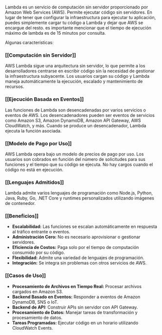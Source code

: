 Lambda es un servicio de computación sin servidor proporcionado por Amazon Web Services (AWS). Permite ejecutar código sin servidores. En lugar de tener que configurar la infraestructura para ejecutar tu aplicación, puedes simplemente cargar tu código a Lambda y dejar que AWS se encargue del resto. es importante mencionar que el tiempo de ejecución máximo de lambda es de 15 minutos por consulta.

Algunas características:

### [[Computación sin Servidor]]

AWS Lambda sigue una arquitectura sin servidor, lo que permite a los desarrolladores centrarse en escribir código sin la necesidad de gestionar la infraestructura subyacente. Los usuarios cargan su código y Lambda maneja automáticamente la ejecución, escalado y mantenimiento de recursos.

### [[Ejecución Basada en Eventos]]

Las funciones de Lambda son desencadenadas por varios servicios o eventos de AWS. Los desencadenadores pueden ser eventos de servicios como Amazon S3, Amazon DynamoDB, Amazon API Gateway, AWS CloudWatch, y más. Cuando se produce un desencadenador, Lambda ejecuta la función asociada.

### [[Modelo de Pago por Uso]]

AWS Lambda opera bajo un modelo de precios de pago por uso. Los usuarios son cobrados en función del número de solicitudes para sus funciones y el tiempo que su código se ejecuta. No hay cargos cuando el código no está en ejecución.

### [[Lenguajes Admitidos]]

Lambda admite varios lenguajes de programación como Node.js, Python, Java, Ruby, Go, .NET Core y runtimes personalizados utilizando imágenes de contenedor.

### [[Beneficios]]

- **Escalabilidad:** Las funciones se escalan automáticamente en respuesta al tráfico entrante o eventos.
- **Administración Cero:** No es necesario aprovisionar o gestionar servidores.
- **Eficiencia de Costos:** Paga solo por el tiempo de computación consumido por su código.
- **Flexibilidad:** Admite una variedad de lenguajes de programación.
- **Integración:** Se integra sin problemas con otros servicios de AWS.

### [[Casos de Uso]]

- **Procesamiento de Archivos en Tiempo Real:** Procesar archivos cargados en Amazon S3.
- **Backend Basado en Eventos:** Responder a eventos de Amazon DynamoDB, SNS o IoT.
- **Backend de API:** Construir APIs sin servidor con API Gateway.
- **Procesamiento de Datos:** Manejar tareas de transformación y procesamiento de datos.
- **Tareas Programadas:** Ejecutar código en un horario utilizando CloudWatch Events.